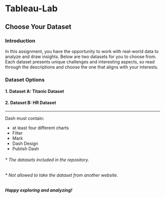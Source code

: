# Tableau-Lab

## Choose Your Dataset

### Introduction

In this assignment, you have the opportunity to work with real-world data to analyze and draw insights. Below are two datasets for you to choose from. Each dataset presents unique challenges and interesting aspects, so read through the descriptions and choose the one that aligns with your interests.

### Dataset Options
#### 1. **Dataset A: Titanic Dataset**
#### 2. **Dataset B: HR Dataset**

<hr>

Dash must contain:
- at least four different charts
- Filter
- Mark
- Dash Design
- Publish Dash

###### * The datasets included in the repository.
###### * Not allowed to take the dataset from another website.

##### Happy exploring and analyzing!
